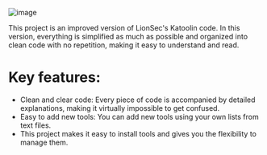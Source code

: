 ![image](https://github.com/Ego-Dystonia/Clean_Katoolin/assets/174164991/54f795c1-fced-4b28-99c7-78c118829257)



This project is an improved version of LionSec's Katoolin code. In this version, everything is simplified as much as possible and organized into clean code with no repetition, making it easy to understand and read.

# Key features:

- Clean and clear code: Every piece of code is accompanied by detailed explanations, making it virtually impossible to get confused.
- Easy to add new tools: You can add new tools using your own lists from text files.
- This project makes it easy to install tools and gives you the flexibility to manage them.
